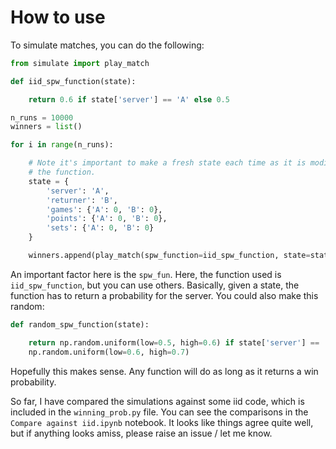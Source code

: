 # How to use

To simulate matches, you can do the following:

```python
from simulate import play_match

def iid_spw_function(state):

    return 0.6 if state['server'] == 'A' else 0.5

n_runs = 10000
winners = list()

for i in range(n_runs):

    # Note it's important to make a fresh state each time as it is modified by
    # the function.
    state = {
        'server': 'A',
        'returner': 'B',
        'games': {'A': 0, 'B': 0},
        'points': {'A': 0, 'B': 0},
        'sets': {'A': 0, 'B': 0}
    }

    winners.append(play_match(spw_function=iid_spw_function, state=state))
```

An important factor here is the `spw_fun`. Here, the function used is
`iid_spw_function`, but you can use others. Basically, given a state, the
function has to return a probability for the server. You could also make this
random:

```python
def random_spw_function(state):

    return np.random.uniform(low=0.5, high=0.6) if state['server'] == 'A' else
    np.random.uniform(low=0.6, high=0.7)
```

Hopefully this makes sense. Any function will do as long as it returns a win
probability.

So far, I have compared the simulations against some iid code, which is included
in the `winning_prob.py` file. You can see the comparisons in the `Compare
against iid.ipynb` notebook. It looks like things agree quite well, but if
anything looks amiss, please raise an issue / let me know.
